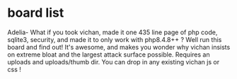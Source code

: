 # board list

Adelia- What if you took vichan, made it one 435 line page of php code, sqlite3, security, and made it to only work with php8.4.8++ ? Well run this board and find out! It's awesome, and makes you wonder why vichan insists on extreme bloat and the largest attack surface possible. Requires an uploads and uploads/thumb dir.  You can drop in any  existing vichan js or css ! 
